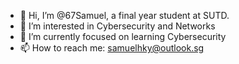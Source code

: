 - 👋 Hi, I’m @67Samuel, a final year student at SUTD.
- 👀 I’m interested in Cybersecurity and Networks
- 🌱 I’m currently focused on learning Cybersecurity
- 📫 How to reach me: samuelhky@outlook.sg

<!---
67Samuel/67Samuel is a ✨ special ✨ repository because its `README.md` (this file) appears on your GitHub profile.
You can click the Preview link to take a look at your changes.
--->
